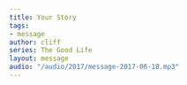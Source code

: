 ```yaml
---
title: Your Story
tags:
- message
author: cliff
series: The Good Life
layout: message
audio: "/audio/2017/message-2017-06-18.mp3"
---
```

